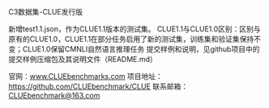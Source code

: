 C3数据集-CLUE发行版

新增test1.1.json，作为CLUE1.1版本的测试集。
CLUE1.1与CLUE1.0区别：区别与原有的CLUE1.0，CLUE1.1在部分任务启用了新的测试集，训练集和验证集保持不变；CLUE1.0保留CMNLI自然语言推理任务
提交样例和说明，见github项目中的提交样例压缩包及其说明文件（README.md）

官网：www.CLUEbenchmarks.com
项目地址：https://github.com/CLUEbenchmark/CLUE
联系邮箱：CLUEbenchmark@163.com
